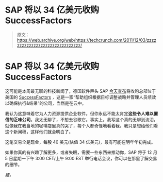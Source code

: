 # SAP 将以 34 亿美元收购 SuccessFactors

> 原文：<https://web.archive.org/web/https://techcrunch.com/2011/12/03/zzzzzzzzzzzzzzzzzzzzzzzzzzzzzzz/>

# SAP 将以 34 亿美元收购 SuccessFactors

这可能是本周最无聊的科技新闻了，德国软件巨头 SAP [今天宣布](https://web.archive.org/web/20230329093837/http://www.businesswire.com/news/home/20111203005021/en/SAP-Accelerate-Cloud-Strategy-Agreement-Acquire-SuccessFactors)将收购总部位于美国的 [SuccessFactors](https://web.archive.org/web/20230329093837/http://www.successfactors.com/) ，这是一家“帮助组织根据目标调整战略并管理人员绩效以确保执行&结果”的公司，当然是在云中。

我认为这意味着它为人力资源提供企业软件，但你永远不能太肯定**这些令人难以置信的乏味公司**。我太无聊了，不想去谷歌它。事实上，我写这个真的无聊到流泪，就像我在我当地的咖啡店里真的哭了，每个人都奇怪地看着我，我只是想给他们看这个新闻稿，这样他们就会明白了。

这笔交易全是现金，每股 40 美元(估值 34 亿美元)，最有可能在明年年初完成。

如果你真的有兴趣了解更多，或者失眠，需要一些东西来推动你，SAP 将于 12 月 5 日星期一下午 3:00 CET/上午 9:00 EST 举行电话会议，你可以在那里了解交易的细节。

*鳍。*